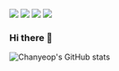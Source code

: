 <a href="https://www.linkedin.com/in/chanyeop-lim-862047232/" target="_blank"><img src="https://img.shields.io/badge/LinkedIn-0E76A8?style=flat-square&logo=Linkedin&logoColor=FFFFFF"/></a>
<a href="https://profile.intra.42.fr/users/clim" target="_blank"><img src="https://img.shields.io/badge/42Seoul-FFFFFF?style=flat-square&logo=42&logoColor=000000"/></a>
<a href="https://www.instagram.com/chan.yeop/" target="_blank"><img src="https://img.shields.io/badge/Instagram-3F729B?style=flat-square&logo=Instagram&logoColor=FF3399"/></a>
<a href="dev.chanyeop@gmail.com" target="_blank"><img src="https://img.shields.io/badge/dev.chanyeop@gmail.com-EA4335?style=flat-square&logo=Gmail&logoColor=FFFFFF"/></a>


### Hi there 👋
![Chanyeop's GitHub stats](https://github-readme-stats.vercel.app/api?username=Limchanyeop&show_icons=true&theme=vue)
<!--
**LimChanyeop/Limchanyeop** is a ✨ _special_ ✨ repository because its `README.md` (this file) appears on your GitHub profile.

Here are some ideas to get you started:

- 🔭 I’m currently working on ...
- 🌱 I’m currently learning ...
- 👯 I’m looking to collaborate on ...
- 🤔 I’m looking for help with ...
- 💬 Ask me about ...
- 📫 How to reach me: ...
- 😄 Pronouns: ...
- ⚡ Fun fact: ...
-->

